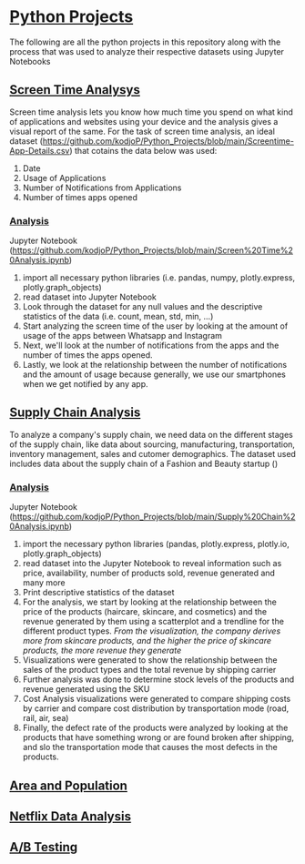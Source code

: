 # <ins>Python Projects</ins>

The following are all the python projects in this repository along with the process that was used to analyze their respective datasets using Jupyter Notebooks

## <ins>Screen Time Analysys</ins>

Screen time analysis lets you know how much time you spend on what kind of applications and websites using your device and the analysis gives a visual report of the same. For the task of screen time analysis, an ideal dataset (https://github.com/kodjoP/Python_Projects/blob/main/Screentime-App-Details.csv) that cotains the data below was used:

1. Date
2. Usage of Applications
3. Number of Notifications from Applications
4. Number of times apps opened

### <ins>Analysis</ins>

Jupyter Notebook (https://github.com/kodjoP/Python_Projects/blob/main/Screen%20Time%20Analysis.ipynb)
1. import all necessary python libraries (i.e. pandas, numpy, plotly.express, plotly.graph_objects)
2. read dataset into Jupyter Notebook
3. Look through the dataset for any null values and the descriptive statistics of the data (i.e. count, mean, std, min, ...)
4. Start analyzing the screen time of the user by looking at the amount of usage of the apps between Whatsapp and Instagram
5. Next, we'll look at the number of notifications from the apps and the number of times the apps opened.
6. Lastly, we look at the relationship between the number of notifications and the amount of usage because generally, we use our smartphones when we get notified by any app.

## <ins>Supply Chain Analysis</ins>

To analyze a company's supply chain, we need data on the different stages of the supply chain, like data about sourcing, manufacturing, transportation, inventory management, sales and cutomer demographics. The dataset used includes data about the supply chain of a Fashion and Beauty startup ()

### <ins>Analysis</ins>

Jupyter Notebook (https://github.com/kodjoP/Python_Projects/blob/main/Supply%20Chain%20Analysis.ipynb)
1. import the necessary python libraries (pandas, plotly.express, plotly.io, plotly.graph_objects)
2. read dataset into the Jupyter Notebook to reveal information such as price, availability, number of products sold, revenue generated and many more
3. Print descriptive statistics of the dataset
4. For the analysis, we start by looking at the relationship between the price of the products (haircare, skincare, and cosmetics) and the revenue generated by them using a scatterplot and a trendline for the different product types. *From the visualization, the company derives more from skincare products, and the higher the price of skincare products, the more revenue they generate*
6. Visualizations were generated to show the relationship between the sales of the product types and the total revenue by shipping carrier
7. Further analysis was done to determine stock levels of the products and revenue generated using the SKU
8. Cost Analysis visualizations were generated to compare shipping costs by carrier and compare cost distribution by transportation mode (road, rail, air, sea)
9. Finally, the defect rate of the products were analyzed by looking at the products that have something wrong or are found broken after shipping, and slo the transportation mode that causes the most defects in the products.

## <ins>Area and Population</ins>


## <ins>Netflix Data Analysis</ins>


## <ins>A/B Testing</ins>
